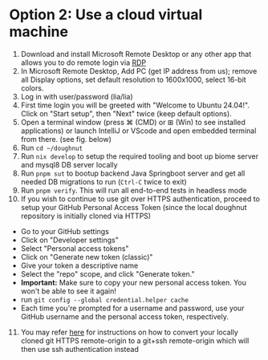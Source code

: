 # Option 2: Use a cloud virtual machine

1. Download and install Microsoft Remote Desktop or any other app that allows you to do remote login via [RDP](https://en.wikipedia.org/wiki/Remote_Desktop_Protocol)  
2. In Microsoft Remote Desktop, Add PC (get IP address from us); remove all Display options, set default resolution to 1600x1000, select 16-bit colors.
3. Log in with user/password (lia/lia)
4. First time login you will be greeted with "Welcome to Ubuntu 24.04!". Click on "Start setup", then "Next" twice (keep default options).
5. Open a terminal window (press ⌘ (CMD) or ⊞ (Win) to see installed applications) or launch IntelliJ or VScode and open embedded terminal from there. (see fig. below)
6. Run `cd ~/doughnut`
7. Run `nix develop` to setup the required tooling and boot up biome server and mysql8 DB server locally
8. Run `pnpm sut` to bootup backend Java Springboot server and get all needed DB migrations to run (`Ctrl-C` twice to exit)
9. Run `pnpm verify`. This will run all end-to-end tests in headless mode
10. If you wish to continue to use git over HTTPS authentication, proceed to setup your GitHub Personal Access Token (since the local doughnut repository is initially cloned via HTTPS)
- Go to your GitHub settings
- Click on "Developer settings"
- Select "Personal access tokens"
- Click on "Generate new token (classic)"
- Give your token a descriptive name
- Select the "repo" scope, and click "Generate token."
- **Important:** Make sure to copy your new personal access token. You won't be able to see it again!
- run `git config --global credential.helper cache`
- Each time you're prompted for a username and password, use your GitHub username and the personal access token, respectively.
11. You may refer [here](./git_https_to_git+ssh.md) for instructions on how to convert your locally cloned git HTTPS remote-origin to a git+ssh remote-origin which will then use ssh authentication instead
